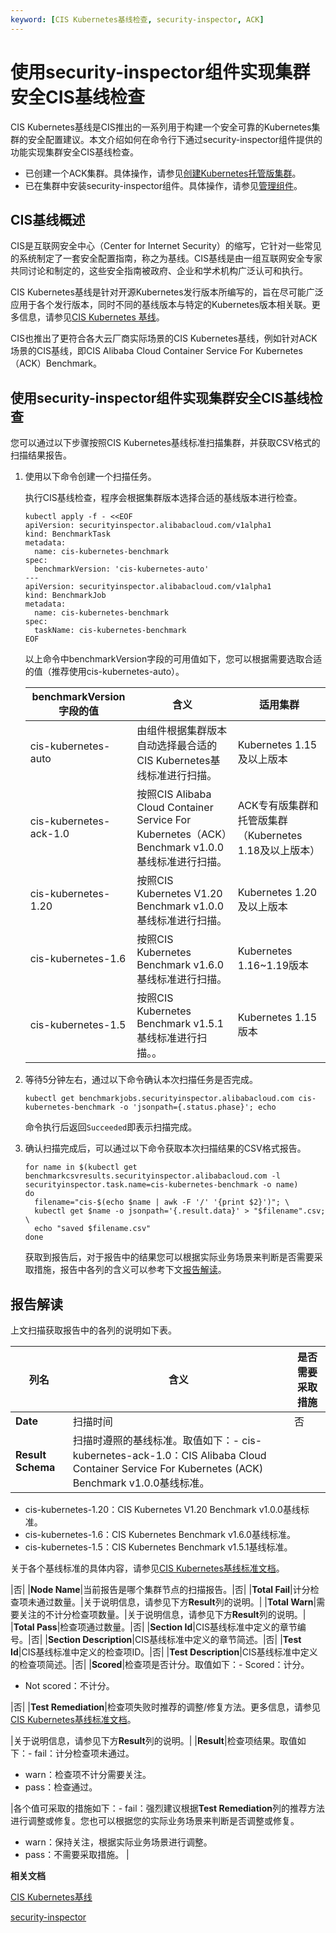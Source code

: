 ```yaml
---
keyword: [CIS Kubernetes基线检查, security-inspector, ACK]
---
```


# 使用security-inspector组件实现集群安全CIS基线检查

CIS Kubernetes基线是CIS推出的一系列用于构建一个安全可靠的Kubernetes集群的安全配置建议。本文介绍如何在命令行下通过security-inspector组件提供的功能实现集群安全CIS基线检查。

-   已创建一个ACK集群。具体操作，请参见[创建Kubernetes托管版集群](/intl.zh-CN/Kubernetes集群用户指南/集群/创建集群/创建Kubernetes托管版集群.md)。
-   已在集群中安装security-inspector组件。具体操作，请参见[管理组件](/intl.zh-CN/Kubernetes集群用户指南/组件/管理组件.md)。

## CIS基线概述

CIS是互联网安全中心（Center for Internet Security）的缩写，它针对一些常见的系统制定了一套安全配置指南，称之为基线。CIS基线是由一组互联网安全专家共同讨论和制定的，这些安全指南被政府、企业和学术机构广泛认可和执行。

CIS Kubernetes基线是针对开源Kubernetes发行版本所编写的，旨在尽可能广泛应用于各个发行版本，同时不同的基线版本与特定的Kubernetes版本相关联。更多信息，请参见[CIS Kubernetes 基线](https://www.cisecurity.org/benchmark/kubernetes/)。

CIS也推出了更符合各大云厂商实际场景的CIS Kubernetes基线，例如针对ACK场景的CIS基线，即CIS Alibaba Cloud Container Service For Kubernetes（ACK）Benchmark。

## 使用security-inspector组件实现集群安全CIS基线检查

您可以通过以下步骤按照CIS Kubernetes基线标准扫描集群，并获取CSV格式的扫描结果报告。

1.  使用以下命令创建一个扫描任务。

    执行CIS基线检查，程序会根据集群版本选择合适的基线版本进行检查。

    ```
    kubectl apply -f - <<EOF
    apiVersion: securityinspector.alibabacloud.com/v1alpha1
    kind: BenchmarkTask
    metadata:
      name: cis-kubernetes-benchmark
    spec:
      benchmarkVersion: 'cis-kubernetes-auto'
    ---
    apiVersion: securityinspector.alibabacloud.com/v1alpha1
    kind: BenchmarkJob
    metadata:
      name: cis-kubernetes-benchmark
    spec:
      taskName: cis-kubernetes-benchmark
    EOF
    ```

    以上命令中benchmarkVersion字段的可用值如下，您可以根据需要选取合适的值（推荐使用cis-kubernetes-auto）。

    |benchmarkVersion字段的值|含义|适用集群|
    |--------------------|--|----|
    |cis-kubernetes-auto|由组件根据集群版本自动选择最合适的CIS Kubernetes基线标准进行扫描。|Kubernetes 1.15及以上版本|
    |cis-kubernetes-ack-1.0|按照CIS Alibaba Cloud Container Service For Kubernetes（ACK）Benchmark v1.0.0基线标准进行扫描。|ACK专有版集群和托管版集群（Kubernetes 1.18及以上版本）|
    |cis-kubernetes-1.20|按照CIS Kubernetes V1.20 Benchmark v1.0.0基线标准进行扫描。|Kubernetes 1.20及以上版本|
    |cis-kubernetes-1.6|按照CIS Kubernetes Benchmark v1.6.0基线标准进行扫描。|Kubernetes 1.16~1.19版本|
    |cis-kubernetes-1.5|按照CIS Kubernetes Benchmark v1.5.1基线标准进行扫描。。|Kubernetes 1.15版本|

2.  等待5分钟左右，通过以下命令确认本次扫描任务是否完成。

    ```
    kubectl get benchmarkjobs.securityinspector.alibabacloud.com cis-kubernetes-benchmark -o 'jsonpath={.status.phase}'; echo
    ```

    命令执行后返回`Succeeded`即表示扫描完成。

3.  确认扫描完成后，可以通过以下命令获取本次扫描结果的CSV格式报告。

    ```
    for name in $(kubectl get benchmarkcsvresults.securityinspector.alibabacloud.com -l securityinspector.task.name=cis-kubernetes-benchmark -o name)
    do
      filename="cis-$(echo $name | awk -F '/' '{print $2}')"; \
      kubectl get $name -o jsonpath='{.result.data}' > "$filename".csv; \
      echo "saved $filename.csv"
    done
    ```

    获取到报告后，对于报告中的结果您可以根据实际业务场景来判断是否需要采取措施，报告中各列的含义可以参考下文[报告解读](#section_bi2_4re_m60)。


## 报告解读

上文扫描获取报告中的各列的说明如下表。

|列名|含义|是否需要采取措施|
|--|--|--------|
|**Date**|扫描时间|否|
|**Result Schema**|扫描时遵照的基线标准。取值如下：-   cis-kubernetes-ack-1.0：CIS Alibaba Cloud Container Service For Kubernetes \(ACK\) Benchmark v1.0.0基线标准。
-   cis-kubernetes-1.20：CIS Kubernetes V1.20 Benchmark v1.0.0基线标准。
-   cis-kubernetes-1.6：CIS Kubernetes Benchmark v1.6.0基线标准。
-   cis-kubernetes-1.5：CIS Kubernetes Benchmark v1.5.1基线标准。

关于各个基线标准的具体内容，请参见[CIS Kubernetes基线标准文档](https://www.cisecurity.org/benchmark/kubernetes/)。

|否|
|**Node Name**|当前报告是哪个集群节点的扫描报告。|否|
|**Total Fail**|计分检查项未通过数量。|关于说明信息，请参见下方**Result**列的说明。|
|**Total Warn**|需要关注的不计分检查项数量。|关于说明信息，请参见下方**Result**列的说明。|
|**Total Pass**|检查项通过数量。|否|
|**Section Id**|CIS基线标准中定义的章节编号。|否|
|**Section Description**|CIS基线标准中定义的章节简述。|否|
|**Test Id**|CIS基线标准中定义的检查项ID。|否|
|**Test Description**|CIS基线标准中定义的检查项简述。|否|
|**Scored**|检查项是否计分。取值如下：-   Scored：计分。
-   Not scored：不计分。

|否|
|**Test Remediation**|检查项失败时推荐的调整/修复方法。更多信息，请参见[CIS Kubernetes基线标准文档](https://www.cisecurity.org/benchmark/kubernetes/)。

|关于说明信息，请参见下方**Result**列的说明。|
|**Result**|检查项结果。取值如下：-   fail：计分检查项未通过。
-   warn：检查项不计分需要关注。
-   pass：检查通过。

|各个值可采取的措施如下：-   fail：强烈建议根据**Test Remediation**列的推荐方法进行调整或修复。您也可以根据您的实际业务场景来判断是否调整或修复。
-   warn：保持关注，根据实际业务场景进行调整。
-   pass：不需要采取措施。 |

**相关文档**  


[CIS Kubernetes基线](https://www.cisecurity.org/benchmark/kubernetes/)

[security-inspector](/intl.zh-CN/产品发布记录/组件介绍与变更记录/安全/security-inspector.md)

